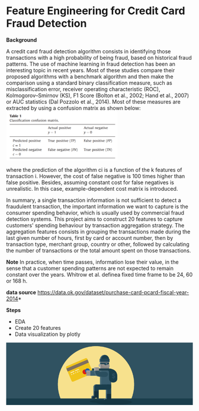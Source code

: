 # Feature Engineering for Credit Card Fraud Detection

**Background**

A credit card fraud detection algorithm consists in identifying those transactions with a high probability of being fraud, based on historical fraud patterns. The use of machine learning in fraud detection has been an interesting topic in recent years. Most of these studies compare their proposed algorithms with a benchmark algorithm and then make the comparison using a standard binary classification measure, such as misclassification error, receiver operating characteristic (ROC), Kolmogorov–Smirnov (KS), F1 Score (Bolton et al., 2002; Hand et al., 2007) or AUC statistics (Dal Pozzolo et al., 2014). Most of these measures are extracted by using a confusion matrix as shown below:
<img src="data visualization/confusion-matrix.png" alt="image" width="300"/>

where the prediction of the algorithm ci is a function of the k features of transaction i. However, the cost of false negative is 100 times higher than false positive. Besides, assuming constant cost for false negatives is unrealistic. In this case, example-dependent cost matrix is introduced. 

In summary, a single transaction information is not sufficient to detect a fraudulent transaction, the important information we want to capture is the consumer spending behavior, which is usually used by commercial fraud detection systems. This project aims to construct 20 features to capture customers' spending behaviour by transaction aggregation strategy. The aggregation features consists in grouping the transactions made during the last given number of hours, first by card or account number, then by transaction type, merchant group, country or other, followed by calculating the number of transactions or the total amount spent on those transactions. 

**Note**
In practice, when time passes, information lose their value, in the sense that a customer spending patterns are not expected to remain constant over the years. Whitrow et al. definea fixed time frame to be 24, 60 or 168 h. 

**data source**
https://data.ok.gov/dataset/purchase-card-pcard-fiscal-year-2014*

**Steps**
- EDA
- Create 20 features
- Data visualization by plotly


<img src="data visualization/fraud-alerts-lg.png" alt="image" width="700"/>
